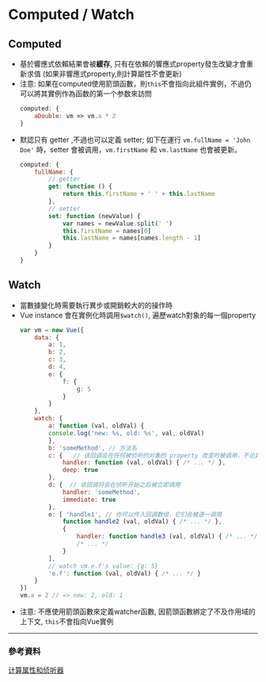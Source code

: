 # Computed / Watch

## Computed

- 基於響應式依賴結果會被**緩存**, 只有在依賴的響應式property發生改變才會重新求值 (如果非響應式property,則計算屬性不會更新)
- 注意: 如果在computed使用箭頭函數，則`this`不會指向此組件實例，不過仍可以將其實例作為函数的第一个参数來訪問
    ```javascript
    computed: {
        aDouble: vm => vm.a * 2
    }
    ```
- 默認只有 getter ,不過也可以定義 setter; 如下在運行 `vm.fullName = 'John Doe'` 時，setter 會被调用，`vm.firstName` 和 `vm.lastName` 也會被更新。
    ```javascript
    computed: {
        fullName: {
            // getter
            get: function () {
                return this.firstName + ' ' + this.lastName
            },
            // setter
            set: function (newValue) {
                var names = newValue.split(' ')
                this.firstName = names[0]
                this.lastName = names[names.length - 1]
            }
        }
    }
    ```
## Watch
- 當數據變化時需要執行異步或開銷較大的的操作時
- Vue instance 會在實例化時調用`$watch()`, 遍歷watch對象的每一個property
    ```javascript
    var vm = new Vue({
        data: {
            a: 1,
            b: 2,
            c: 3,
            d: 4,
            e: {
                f: {
                    g: 5
                }
            }
        },
        watch: {
            a: function (val, oldVal) {
            console.log('new: %s, old: %s', val, oldVal)
            },
            b: 'someMethod', // 方法名
            c: {   // 该回调会在任何被侦听的对象的 property 改变时被调用，不论其被嵌套多深
                handler: function (val, oldVal) { /* ... */ },
                deep: true
            },
            d: {  // 该回调将会在侦听开始之后被立即调用
                handler: 'someMethod',
                immediate: true
            },
            e: [ 'handle1', // 你可以传入回调数组，它们会被逐一调用
                function handle2 (val, oldVal) { /* ... */ },
                {
                    handler: function handle3 (val, oldVal) { /* ... */ },
                    /* ... */
                }
            ],
            // watch vm.e.f's value: {g: 5}
            'e.f': function (val, oldVal) { /* ... */ }
        }
    })
    vm.a = 2 // => new: 2, old: 1
    ```
- 注意: 不應使用箭頭函數來定義watcher函數, 因箭頭函數綁定了不及作用域的上下文, `this`不會指向Vue實例
---
### 參考資料
[计算属性和侦听器](https://cn.vuejs.org/v2/guide/computed.html)